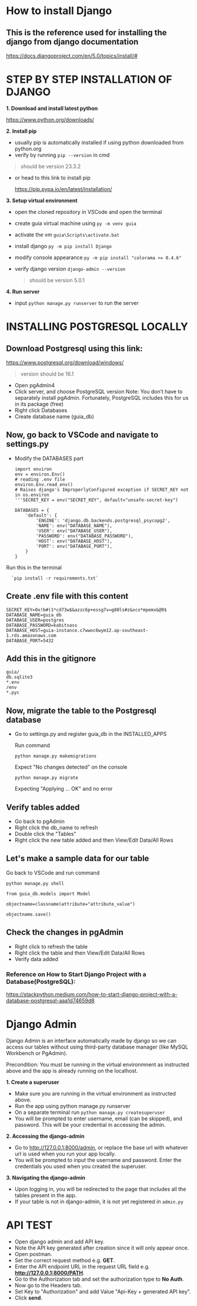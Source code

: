 # How to install Django
## This is the reference used for installing the django from django documentation
https://docs.djangoproject.com/en/5.0/topics/install/#

# STEP BY STEP INSTALLATION OF DJANGO 
**1. Download and install latest python**
   
https://www.python.org/downloads/ 

**2. Install pip**
- usually pip is automatically installed if using python downloaded from python.org
- verify by running `pip --version` in cmd
  
> should be version 23.3.2
- or head to this link to install pip
  
   https://pip.pypa.io/en/latest/installation/

**3. Setup virtual environment**
   - open the cloned repository in VSCode and open the terminal 
  
   - create guia virtual machine using `py -m venv guia`

   - activate the vm `guia\Scripts\activate.bat`

   - install django `py -m pip install Django`

   - modify console appearance `py -m pip install "colorama >= 0.4.6"`

   - verify django version `django-admin --version`

      > should be version 5.0.1

**4. Run server**
   
- input `python manage.py runserver` to run the server

# INSTALLING POSTGRESQL LOCALLY #
   ## Download Postgresql using this link: ##
   https://www.postgresql.org/download/windows/

   > version should be 16.1

- Open pgAdmin4
- Click server, and choose PostgreSQL version
Note: You don’t have to separately install pgAdmin. Fortunately, PostgreSQL includes this for us in its package (free)
- Right click Databases
- Create database name (guia_db)

## Now, go back to VSCode and navigate to settings.py ##
- Modify the DATABASES part
  
   ```
   import environ
   env = environ.Env()
   # reading .env file
   environ.Env.read_env()
   # Raises django's ImproperlyConfigured exception if SECRET_KEY not in os.environ
   '''SECRET_KEY = env("SECRET_KEY", default="unsafe-secret-key")

   DATABASES = {
       'default': {
           'ENGINE': 'django.db.backends.postgresql_psycopg2',
           'NAME': env("DATABASE_NAME"),
           'USER': env("DATABASE_USER"),
           'PASSWORD': env("DATABASE_PASSWORD"),
           'HOST': env("DATABASE_HOST"),
           'PORT': env("DATABASE_PORT"),
       }
   }

Run this in the terminal

      `pip install -r requirements.txt`


## Create .env file with this content ##
   ```
   SECRET_KEY=0x!b#(1*cd73w$&azzc6p+essg7v=g80ls#z&xcx*mpemx&@9$
   DATABASE_NAME=guia_db
   DATABASE_USER=postgres
   DATABASE_PASSWORD=kabitsass
   DATABASE_HOST=guia-instance.c7wwoc6wym12.ap-southeast-1.rds.amazonaws.com
   DATABASE_PORT=5432
   ```

## Add this in the gitignore ##
   ```
   guia/
   db.sqlite3
   *.env
   /env
   *.pyc
   ```

## Now, migrate the table to the Postgresql database ##

- Go to settings.py and register guia_db in the INSTALLED_APPS
  
   Run command

   `python manage.py makemigrations`

   Expect "No changes detected" on the console

   `python manage.py migrate`

   Expecting "Applying ... OK" and no error

## Verify tables added ##
- Go back to pgAdmin
- Right click the db_name to refresh
- Double click the "Tables" 
- Right click the new table added and then View/Edit Data/All Rows


## Let's make a sample data for our table ##
Go back to VSCode and run command

   `python manage.py shell`

   `from guia_db.models import Model`

   `objectname=classname(attribute="attribute_value")`

   `objectname.save()`

## Check the changes in pgAdmin ##
- Right click to refresh the table 
- Right click the table and then View/Edit Data/All Rows
- Verify data added


### Reference on How to Start Django Project with a Database(PostgreSQL): ###

https://stackpython.medium.com/how-to-start-django-project-with-a-database-postgresql-aaa1d74659d8


# Django Admin
Django Admin is an interface automatically made by django so we can access our tables without using third-party database manager (like MySQL Workbench or PgAdmin).

Precondition:
You must be running in the virtual environmnent as instructed above and the app is already running on the localhost.

**1. Create a superuser**
- Make sure you are running in the virtual environment as instructed above.
- Run the app using python manage.py runserver
- On a separate terminal run `python manage.py createsuperuser`
- You will be prompted to enter username, email (can be skipped), and password. This will be your credential in accessing the admin.

**2. Accessing the django-admin**
- Go to http://127.0.0.1:8000/admin, or replace the base url with whatever url is used when you run your app locally.
- You will be prompted to input the username and password. Enter the credentials you used when you created the superuser.

**3. Navigating the django-admin**
- Upon logging in, you will be redirected to the page that includes all the tables present in the app.
- If your table is not in django-admin, it is not yet registered in `admin.py`

# API TEST #
- Open django admin and add API key.
- Note the API key generated after creation since it will only appear once.
- Open postman.
- Set the correct request method e.g.  **GET**.
- Enter the API endpoint URL in the request URL field e.g. **http://127.0.0.1:8000/PATH**.
- Go to the Authorization tab and set the authorization type to **No Auth**.
- Now go to the Headers tab.
- Set Key to "Authorization" and add Value "Api-Key + generated API key".
- Click **send**.
